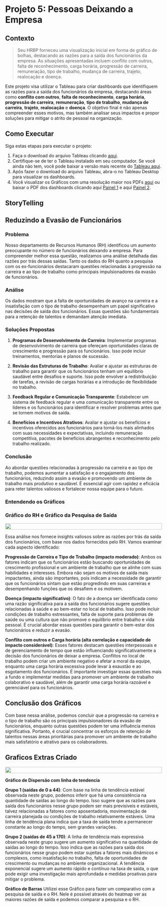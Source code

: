 # Projeto 5: Pessoas Deixando a Empresa

## Contexto

>Seu HRBP forneceu uma visualização inicial em forma de gráfico de bolhas, destacando as razões para a saída dos funcionários da empresa. As situações apresentadas incluem conflito com outros, falta de reconhecimento, carga horária, progressão de carreira, remuneração, tipo de trabalho, mudança de carreira, trajeto, realocação e doença.

Este projeto visa utilizar o Tableau para criar dashboards que identifiquem as razões para a saída dos funcionários da empresa, destacando áreas como **conflito com outros**, **falta de reconhecimento**, **carga horária**, **progressão de carreira**, **remuneração**, **tipo de trabalho**, **mudança de carreira**, **trajeto**, **realocação** e **doença**. O objetivo final é não apenas compreender esses motivos, mas também analisar seus impactos e propor soluções para mitigar o atrito de pessoal na organização.



## Como Executar

Siga estas etapas para executar o projeto:

1. Faça o download do arquivo Tableau clicando [aqui](https://github.com/alsantosad/Projeto5-Analise-de-pessoas-deixando-o-trabalho/raw/main/Data/Projeto%205%20-%20Individual.twbx).
2. Certifique-se de ter o Tableau instalado em seu computador. Se você ainda não tem, você pode baixar a versão mais recente do [Tableau aqui](https://www.tableau.com/pt-br/trial/download-tableau).
3. Após fazer o download do arquivo Tableau, abra-o no Tableau Desktop para visualizar os dashboards.
4. Você visualizar os Gráficos com uma resolução maior nos PDFs [aqui](https://public.tableau.com/app/profile/cassio.ramos/viz/ProjetoIndividual5_17087108028200/Histria1) ou baixar o PDF dos dashboards clicando aqui [Painel 1](https://raw.githubusercontent.com/alsantosad/Projeto5-Analise-de-pessoas-deixando-o-trabalho/7744dc0ed6a3c71f5ea5ac77ad23cb9a67b5e08b/Imagens/Painel%202.pdf) e aqui [Painel 2](https://raw.githubusercontent.com/alsantosad/Projeto5-Analise-de-pessoas-deixando-o-trabalho/7744dc0ed6a3c71f5ea5ac77ad23cb9a67b5e08b/Imagens/Painel%203.pdf).


## StoryTelling

## Reduzindo a Evasão de Funcionários

### Problema

Nosso departamento de Recursos Humanos (RH) identificou um aumento preocupante no número de funcionários deixando a empresa. Para compreender melhor essa questão, realizamos uma análise detalhada das razões por trás dessas saídas. Tanto os dados do RH quanto a pesquisa com os ex-funcionários destacaram questões relacionadas à progressão na carreira e ao tipo de trabalho como principais impulsionadores da evasão de funcionários.

### Análise

Os dados mostram que a falta de oportunidades de avanço na carreira e a insatisfação com o tipo de trabalho desempenham um papel significativo nas decisões de saída dos funcionários. Essas questões são fundamentais para a retenção de talentos e demandam atenção imediata.

### Soluções Propostas

1. **Programas de Desenvolvimento de Carreira**: Implementar programas de desenvolvimento de carreira que ofereçam oportunidades claras de crescimento e progressão para os funcionários. Isso pode incluir treinamentos, mentorias e planos de sucessão.

2. **Revisão das Estruturas de Trabalho**: Avaliar e ajustar as estruturas de trabalho para garantir que os funcionários tenham um equilíbrio saudável entre desafios e suporte. Isso pode envolver a redistribuição de tarefas, a revisão de cargas horárias e a introdução de flexibilidade no trabalho.

3. **Feedback Regular e Comunicação Transparente**: Estabelecer um sistema de feedback regular e uma comunicação transparente entre os líderes e os funcionários para identificar e resolver problemas antes que se tornem motivos de saída.

4. **Benefícios e Incentivos Atrativos**: Avaliar e ajustar os benefícios e incentivos oferecidos aos funcionários para torná-los mais alinhados com suas necessidades e expectativas, incluindo remuneração competitiva, pacotes de benefícios abrangentes e reconhecimento pelo trabalho realizado.

### Conclusão

Ao abordar questões relacionadas à progressão na carreira e ao tipo de trabalho, podemos aumentar a satisfação e o engajamento dos funcionários, reduzindo assim a evasão e promovendo um ambiente de trabalho mais produtivo e saudável. É essencial agir com rapidez e eficácia para reter talentos valiosos e fortalecer nossa equipe para o futuro.

### Entendendo os Gráficos

### Gráfico do RH e Gráfico da Pesquisa de Saída

<div style="display: flex;">
    <img src="https://github.com/alsantosad/Projeto5-Analise-de-pessoas-deixando-o-trabalho/blob/main/Imagens/Painel%202.png?raw=true" style="width: 100%; height: auto;">
</div>

Essa análise nos fornece insights valiosos sobre as razões por trás da saída dos funcionários, com base nos dados fornecidos pelo RH. Vamos examinar cada aspecto identificado:

**Progressão de Carreira e Tipo de Trabalho (impacto moderado)**: Ambos os fatores indicam que os funcionários estão buscando oportunidades de crescimento profissional e um ambiente de trabalho que se alinhe com suas habilidades e interesses. Embora não sejam os motivos de saída mais impactantes, ainda são importantes, pois indicam a necessidade de garantir que os funcionários sintam que estão progredindo em suas carreiras e desempenhando funções que os desafiem e os motivem.

**Doença (impacto significativo)**: O fato de a doença ser identificada como uma razão significativa para a saída dos funcionários sugere questões relacionadas à saúde e ao bem-estar no local de trabalho. Isso pode incluir condições de trabalho estressantes, falta de suporte para problemas de saúde ou uma cultura que não promove o equilíbrio entre trabalho e vida pessoal. É crucial abordar essas questões para garantir o bem-estar dos funcionários e reduzir a evasão.

**Conflito com outros e Carga horária (alta correlação e capacidade de impacto considerável)**: Esses fatores destacam questões interpessoais e de gerenciamento de tempo que estão influenciando significativamente a decisão dos funcionários de deixar a empresa. Conflitos no local de trabalho podem criar um ambiente negativo e afetar a moral da equipe, enquanto uma carga horária excessiva pode levar à exaustão e ao esgotamento dos funcionários. É importante investigar essas questões mais a fundo e implementar medidas para promover um ambiente de trabalho colaborativo e saudável, além de garantir uma carga horária razoável e gerenciável para os funcionários.

## Conclusão dos Gráficos

Com base nessa análise, podemos concluir que a progressão na carreira e o tipo de trabalho são os principais impulsionadores da evasão de funcionários, enquanto outras questões podem ter uma influência menos significativa. Portanto, é crucial concentrar os esforços de retenção de talentos nessas áreas prioritárias para promover um ambiente de trabalho mais satisfatório e atrativo para os colaboradores.

## Graficos Extras Criado

<div style="display: flex;">
    <img src="https://github.com/alsantosad/Projeto5-Analise-de-pessoas-deixando-o-trabalho/blob/main/Imagens/Painel%203.png?raw=true" style="width: 100%; height: auto;">
</div>



**Gráfico de Dispersão com linha de tendencia**

**Grupo 1 (saídas de 0 a 44)**: Com base na linha de tendência estável observada neste grupo, podemos inferir que há uma consistência na quantidade de saídas ao longo do tempo. Isso sugere que as razões para saída dos funcionários nesse grupo podem ser mais previsíveis e estáveis, talvez relacionadas a fatores como aposentadoria, movimentação de carreira planejada ou condições de trabalho relativamente estáveis. Uma linha de tendência plana indica que a taxa de saída tende a permanecer constante ao longo do tempo, sem grandes variações.

**Grupo 2 (saídas de 45 a 170)**: A linha de tendência mais expressiva observada neste grupo sugere um aumento significativo na quantidade de saídas ao longo do tempo. Isso indica que as razões para saída dos funcionários nesse grupo podem estar sujeitas a fatores mais dinâmicos e complexos, como insatisfação no trabalho, falta de oportunidades de crescimento ou mudanças no ambiente organizacional. A tendência exponencial sugere um aumento rápido e contínuo na taxa de saída, o que pode exigir uma investigação mais aprofundada e medidas proativas para mitigar o problema.

**Gráfico de Barras**
Utilizei esse Gráfico para fazer um comparativo com a pesquisa de saída e o RH.
Nele é possível através do heatmap ver as maiores razões de saída e podemos comparar a pesquisa e o RH.
